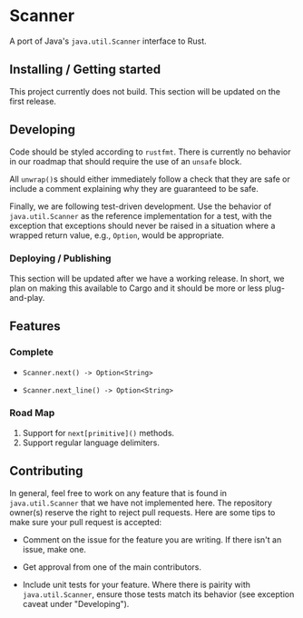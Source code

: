 # Scanner

A port of Java's `java.util.Scanner` interface to Rust.

## Installing / Getting started

This project currently does not build. This section will be updated on the
first release.

## Developing

Code should be styled according to `rustfmt`. There is currently no behavior
in our roadmap that should require the use of an `unsafe` block.

All `unwrap()`s should either immediately follow a check that they are safe or
include a comment explaining why they are guaranteed to be safe.

Finally, we are following test-driven development. Use the behavior of `java.util.Scanner` as the reference implementation for a test, with the exception that exceptions should never be raised in a situation where a wrapped return value, e.g., `Option`, would be appropriate.

### Deploying / Publishing

This section will be updated after we have a working release. In short, we plan on making this available to Cargo and it should be more or less plug-and-play.

## Features

### Complete

- `Scanner.next() -> Option<String>`

- `Scanner.next_line() -> Option<String>`

### Road Map

1. Support for `next[primitive]()` methods.
2. Support regular language delimiters.

## Contributing

In general, feel free to work on any feature that is found in `java.util.Scanner` that we have not implemented here. The repository owner(s) reserve the right to reject pull requests. Here are some tips to make sure your pull request is accepted:

- Comment on the issue for the feature you are writing. If there isn't an issue, make one.

- Get approval from one of the main contributors.

- Include unit tests for your feature. Where there is pairity with `java.util.Scanner`, ensure those tests match its behavior (see exception caveat under "Developing").
